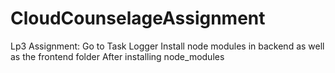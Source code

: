 # CloudCounselageAssignment
 
Lp3 Assignment:
Go to Task Logger
Install node modules in backend as well as the frontend folder
After installing node_modules
